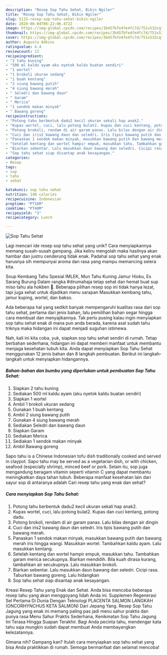```yaml
---
description: "Resep Sop Tahu Sehat, Bikin Ngiler"
title: "Resep Sop Tahu Sehat, Bikin Ngiler"
slug: 5115-resep-sop-tahu-sehat-bikin-ngiler
date: 2020-06-04T06:22:06.472Z
image: https://img-global.cpcdn.com/recipes/3b457bfe4fe4fc7d/751x532cq70/sop-tahu-sehat-foto-resep-utama.jpg
thumbnail: https://img-global.cpcdn.com/recipes/3b457bfe4fe4fc7d/751x532cq70/sop-tahu-sehat-foto-resep-utama.jpg
cover: https://img-global.cpcdn.com/recipes/3b457bfe4fe4fc7d/751x532cq70/sop-tahu-sehat-foto-resep-utama.jpg
author: Augusta Adkins
ratingvalue: 4.4
reviewcount: 13
recipeingredient:
- "2 tahu kuning"
- "500 ml kaldu ayam aku nyetok kaldu buatan sendiri"
- "1 wortel"
- "1 brokoli ukuran sedang"
- "1 buah kentang"
- "2 siung bawang putih"
- "4 siung bawang merah"
- " Seledri dan bawang daun"
- " Garam"
- " Merica"
- "1 sendok makan minyak"
- " Bawang goreng"
recipeinstructions:
- "Potong tahu berbentuk dadu2 kecil ukuran sekali hap anak2."
- "Kupas wortel, cuci, lalu potong bulat2. Kupas dan cuci kentang, potong dadu."
- "Potong brokoli, rendam di air garam panas. Lalu bilas dengan air dingin"
- "Cuci dan iris2 bawang daun dan seledri. Iris tipis bawang putih dan bawang merah."
- "Panaskan 1 sendok makan minyak, masukkan bawang putih dan bawang merah iris hingga wangi. Masukkan wortel. Tambahkan kaldu ayam. Lalu masukkan kentang."
- "Setelah kentang dan wortel hampir empuk, masukkan tahu. Tambahkan garam merica secukupnya. Biarkan mendidih. Bila kuah dirasa kurang, tambahkan air secukupnya. Lalu masukkan brokoli."
- "Biarkan sebentar. Lalu masukkan daun bawang dan seledri. Cicipi rasa. Taburkan bawang goreng. Lalu hidangkan"
- "Sop tahu sehat siap disantap anak kesayangan."
categories:
- Resep
tags:
- sop
- tahu
- sehat

katakunci: sop tahu sehat 
nutrition: 148 calories
recipecuisine: Indonesian
preptime: "PT16M"
cooktime: "PT40M"
recipeyield: "3"
recipecategory: Lunch

---
```



![Sop Tahu Sehat](https://img-global.cpcdn.com/recipes/3b457bfe4fe4fc7d/751x532cq70/sop-tahu-sehat-foto-resep-utama.jpg)

Lagi mencari ide resep sop tahu sehat yang unik? Cara menyiapkannya memang susah-susah gampang. Jika keliru mengolah maka hasilnya akan hambar dan justru cenderung tidak enak. Padahal sop tahu sehat yang enak harusnya sih mempunyai aroma dan rasa yang mampu memancing selera kita.

Soup Kembang Tahu Spesial IMLEK, Mun Tahu Kuning Jamur Hioku, Es Sarang Burung Dalam rangka #dirumahaja tetap sehat dan hemat buat sup miso tahu ala hokben 💙. Beberapa pilihan resep sop ini tidak hanya lezat, tapi juga sehat untuk dijadikan menu sarapan Masukkan kembang tahu, jamur kuping, wortel, dan bakso.

Ada beberapa hal yang sedikit banyak mempengaruhi kualitas rasa dari sop tahu sehat, pertama dari jenis bahan, lalu pemilihan bahan segar hingga cara membuat dan menyajikannya. Tak perlu pusing kalau ingin menyiapkan sop tahu sehat enak di mana pun anda berada, karena asal sudah tahu triknya maka hidangan ini dapat menjadi suguhan istimewa.


Nah, kali ini kita coba, yuk, siapkan sop tahu sehat sendiri di rumah. Tetap berbahan sederhana, hidangan ini dapat memberi manfaat untuk membantu menjaga kesehatan tubuh kita. Anda dapat menyiapkan Sop Tahu Sehat menggunakan 12 jenis bahan dan 8 langkah pembuatan. Berikut ini langkah-langkah untuk menyiapkan hidangannya.

<!--inarticleads1-->

##### Bahan-bahan dan bumbu yang diperlukan untuk pembuatan Sop Tahu Sehat:

1. Siapkan 2 tahu kuning
1. Sediakan 500 ml kaldu ayam (aku nyetok kaldu buatan sendiri)
1. Siapkan 1 wortel
1. Ambil 1 brokoli ukuran sedang
1. Gunakan 1 buah kentang
1. Ambil 2 siung bawang putih
1. Gunakan 4 siung bawang merah
1. Sediakan  Seledri dan bawang daun
1. Siapkan  Garam
1. Sediakan  Merica
1. Sediakan 1 sendok makan minyak
1. Ambil  Bawang goreng


Sapo tahu is a Chinese Indonesian tofu dish traditionally cooked and served in claypot. Sapo tahu may be served as a vegetarian dish, or with chicken, seafood (especially shrimp), minced beef or pork. Selain itu, sop juga mengandung beragam vitamin seperti vitamin C yang dapat membantu meningkatkan daya tahan tubuh. Beberapa manfaat kesehatan lain dari sayur sop di antaranya adalah Cari resep tahu yang enak dan sehat? 

<!--inarticleads2-->

##### Cara menyiapkan Sop Tahu Sehat:

1. Potong tahu berbentuk dadu2 kecil ukuran sekali hap anak2.
1. Kupas wortel, cuci, lalu potong bulat2. Kupas dan cuci kentang, potong dadu.
1. Potong brokoli, rendam di air garam panas. Lalu bilas dengan air dingin
1. Cuci dan iris2 bawang daun dan seledri. Iris tipis bawang putih dan bawang merah.
1. Panaskan 1 sendok makan minyak, masukkan bawang putih dan bawang merah iris hingga wangi. Masukkan wortel. Tambahkan kaldu ayam. Lalu masukkan kentang.
1. Setelah kentang dan wortel hampir empuk, masukkan tahu. Tambahkan garam merica secukupnya. Biarkan mendidih. Bila kuah dirasa kurang, tambahkan air secukupnya. Lalu masukkan brokoli.
1. Biarkan sebentar. Lalu masukkan daun bawang dan seledri. Cicipi rasa. Taburkan bawang goreng. Lalu hidangkan
1. Sop tahu sehat siap disantap anak kesayangan.


Kreasi Resep Tahu yang Enak dan Sehat. Anda bisa mencoba beberapa resep tahu yang akan menggoyang lidah Anda ini. Supplemen Regenerasi Sel Pertama Di Dunia Dengan Teknologi PLACENTA SALMON LANGKAH (ONCORHYNCHUS KETA SALMON) Dari Jepang Yang. Resep Sop Tahu Jagung yang enak ini memang paling pas jadi menu sahur praktis dan punya rasa Menu Sahur Praktis Sederhana, Kenikmatan Sop Tahu Jagung Ini Terasa Hingga Suapan Terakhir. Bagi Anda pecinta tahu, mendengar kata tahu saja mungkin sudah dapat membuat Anda membayangkan kelezatannya. 

Gimana nih? Gampang kan? Itulah cara menyiapkan sop tahu sehat yang bisa Anda praktikkan di rumah. Semoga bermanfaat dan selamat mencoba!
